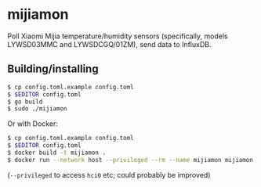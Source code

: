 # mijiamon

Poll Xiaomi Mijia temperature/humidity sensors (specifically, models LYWSD03MMC and LYWSDCGQ/01ZM), send data to InfluxDB.

## Building/installing

```sh
$ cp config.toml.example config.toml
$ $EDITOR config.toml
$ go build
$ sudo ./mijiamon
```

Or with Docker:

```sh
$ cp config.toml.example config.toml
$ $EDITOR config.toml
$ docker build -t mijiamon .
$ docker run --network host --privileged --rm --name mijiamon mijiamon
```

(`--privileged` to access `hci0` etc; could probably be improved)
